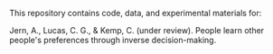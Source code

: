 This repository contains code, data, and experimental materials for:

Jern, A., Lucas, C. G., & Kemp, C. (under review). People learn other people's preferences through inverse decision-making.

